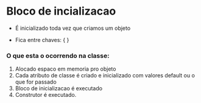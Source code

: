 # Bloco de incializacao

- É inicializado toda vez que criamos um objeto 


- Fica entre chaves: {
}

### O que esta o ocorrendo na classe: 
1. Alocado espaco  em memoria pro objeto
2. Cada atributo de classe é criado e inicializado com valores default ou o que for passado
3. Bloco de inicializacao é executado
4. Construtor é executado.